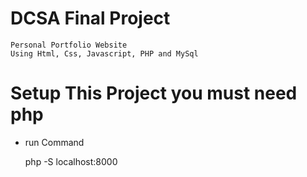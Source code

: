 # DCSA Final Project
    Personal Portfolio Website 
    Using Html, Css, Javascript, PHP and MySql

# Setup This Project you must need php

- run Command 
    
    php -S localhost:8000